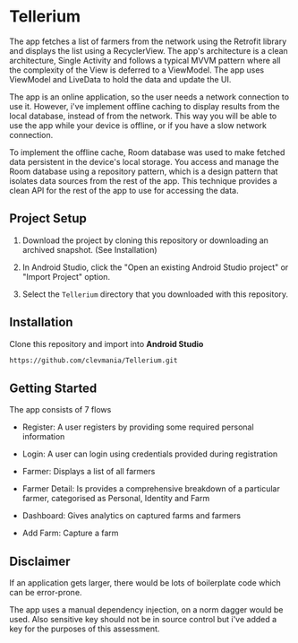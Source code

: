 # Tellerium

The app fetches a list of farmers from the network using the Retrofit library and displays the list using a RecyclerView. The app's architecture is a clean architecture, Single Activity and follows a typical MVVM pattern where all the complexity of the View is deferred to a ViewModel. The app uses ViewModel and LiveData to hold the data and update the UI.

The app is an online application, so the user needs a network connection to use it. However, i've implement offline caching to display results from the local database, instead of from the network. This way you will be able to use the app while your device is offline, or if you have a slow network connection.

To implement the offline cache, Room database was used to make fetched data persistent in the device's local storage. You access and manage the Room database using a repository pattern, which is a design pattern that isolates data sources from the rest of the app. This technique provides a clean API for the rest of the app to use for accessing the data.

## Project Setup

1. Download the project by cloning this repository or downloading an archived snapshot. (See Installation)

2. In Android Studio, click the "Open an existing Android Studio project" or "Import Project" option.

3. Select the `Tellerium` directory that you downloaded with this repository.

## Installation
Clone this repository and import into **Android Studio**
```bash
https://github.com/clevmania/Tellerium.git
```

## Getting Started
The app consists of 7 flows
- Register: A user registers by providing some required personal information

- Login: A user can login using credentials provided during registration

- Farmer: Displays a list of all farmers

- Farmer Detail: Is provides a comprehensive breakdown of a particular farmer, categorised as Personal, Identity and Farm

- Dashboard: Gives analytics on captured farms and farmers

- Add Farm: Capture a farm

## Disclaimer

If an application gets larger, there would be lots of boilerplate code which can be error-prone.

The app uses a manual dependency injection, on a norm dagger would be used. Also sensitive key should not be in source control but i've added a key for the purposes of this assessment.
